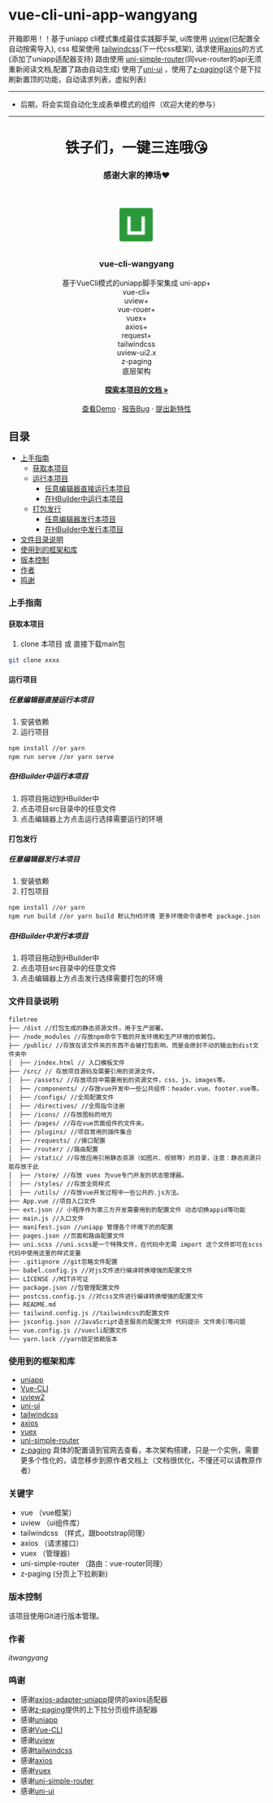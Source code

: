 # vue-cli-uni-app-wangyang

开箱即用！！基于uniapp cli模式集成最佳实践脚手架, ui库使用 [uview](https://v2.uviewui.com/)(已配置全自动按需导入), css
框架使用 [tailwindcss](https://www.tailwindcss.cn/)(下一代css框架), 请求使用[axios](http://www.axios-js.com/)的方式(添加了uniapp适配器支持)
路由使用 [uni-simple-router](https://hhyang.cn/v2/)(同vue-router的api无须重新阅读文档,配置了路由自动生成) 使用了[uni-ui](https://hellouniapp.dcloud.net.cn/pages/extUI/badge/badge)  ，使用了[z-paging](https://z-paging.zxlee.cn/)(这个是下拉刷新置顶的功能，自动请求列表，虚拟列表) 
** **
- 后期，将会实现自动化生成表单模式的组件（欢迎大佬的参与）
** **
  <h1 align="center">铁子们，一键三连哦😘</h1>
  <h3  align="center">感谢大家的捧场❤️</h3>
<br />

<p align="center">
  <a href="#">
    <img src="src/static/images/logo.png" alt="viarotel" height="80">
  </a>
  <h3 align="center">vue-cli-wangyang</h3>
  <p align="center">
    基于VueCli模式的uniapp脚手架集成
        uni-app+ </br>
        vue-cli+ </br>
        uview+ </br>
        vue-rouer+ </br>
        vuex+ </br>
        axios+ </br>
        request+ </br>
        tailwindcss </br>
        uview-ui2.x </br>
        z-paging </br>
        底层架构 </br>
    <br />
    <a href="#"><strong>探索本项目的文档 »</strong></a>
    <br />
    <br />
    <a href="#">查看Demo</a>
    ·
    <a href="#">报告Bug</a>
    ·
    <a href="#">提出新特性</a>
  </p>

## 目录

- [上手指南](#上手指南)
    - [获取本项目](#获取本项目)
    - [运行本项目](#运行项目)
        - [任意编辑器直接运行本项目](#任意编辑器直接运行本项目)
        - [在HBuilder中运行本项目](#在HBuilder中运行本项目)
    - [打包发行](#打包发行)
        - [任意编辑器发行本项目](#任意编辑器发行本项目)
        - [在HBuilder中发行本项目](#在HBuilder中发行本项目)
- [文件目录说明](#文件目录说明)
- [使用到的框架和库](#使用到的框架和库)
- [版本控制](#版本控制)
- [作者](#作者)
- [鸣谢](#鸣谢)

### 上手指南

#### 获取本项目

1. clone 本项目 或 直接下载main包

```sh
git clone xxxx
```

#### 运行项目

##### 任意编辑器直接运行本项目

1. 安装依赖
2. 运行项目

```sh
npm install //or yarn
npm run serve //or yarn serve
```

##### 在HBuilder中运行本项目

1. 将项目拖动到HBuilder中
2. 点击项目src目录中的任意文件
3. 点击编辑器上方点击运行选择需要运行的环境

#### 打包发行

##### 任意编辑器发行本项目

1. 安装依赖
2. 打包项目

```sh
npm install //or yarn
npm run build //or yarn build 默认为H5环境 更多环境命令请参考 package.json 中的 scripts字段
```

##### 在HBuilder中发行本项目

1. 将项目拖动到HBuilder中
2. 点击项目src目录中的任意文件
3. 点击编辑器上方点击发行选择需要打包的环境

### 文件目录说明

```
filetree
├── /dist //打包生成的静态资源文件，用于生产部署。
├── /node_modules //存放npm命令下载的开发环境和生产环境的依赖包。
├── /public/ //存放在该文件夹的东西不会被打包影响，而是会原封不动的输出到dist文件夹中
│  ├── /index.html // 入口模板文件
├── /src/ // 存放项目源码及需要引用的资源文件。
│  ├── /assets/ //存放项目中需要用到的资源文件，css、js、images等。
│  ├── /components/ //存放vue开发中一些公共组件：header.vue、footer.vue等。
│  ├── /configs/ //全局配置文件
│  ├── /directives/ //全局指令注册
│  ├── /icons/ //存放图标的地方
│  ├── /pages/ //存在vue页面组件的文件夹。
│  ├── /plugins/ //项目常用的插件集合
│  ├── /requests/ //接口配置
│  ├── /router/ //路由配置
│  ├── /static/ //存放应用引用静态资源（如图片、视频等）的目录，注意：静态资源只能存放于此
│  ├── /store/ //存放 vuex 为vue专门开发的状态管理器。
│  ├── /styles/ //存放全局样式
│  ├── /utils/ //存放vue开发过程中一些公共的.js方法。
├── App.vue //项目入口文件
├── ext.json // 小程序作为第三方开发需要用到的配置文件 动态切换appid等功能
├── main.js //入口文件
├── manifest.json //uniapp 管理各个环境下的的配置
├── pages.json //页面和路由配置文件
├── uni.scss //uni.scss是一个特殊文件，在代码中无需 import 这个文件即可在scss代码中使用这里的样式变量
├── .gitignore //git忽略文件配置
├── babel.config.js //对js文件进行编译转换增强的配置文件
├── LICENSE //MIT许可证
├── package.json //包管理配置文件
├── postcss.config.js //对css文件进行编译转换增强的配置文件
├── README.md
├── tailwind.config.js //tailwindcss的配置文件
├── jsconfig.json //JavaScript语言服务的配置文件 代码提示 文件索引等问题
├── vue.config.js //vuecli配置文件
└── yarn.lock //yarn锁定依赖版本
```

### 使用到的框架和库

- [uniapp](https://uniapp.dcloud.io/)
- [Vue-CLI](https://cli.vuejs.org)
- [uview2](https://www.uviewui.com/)
- [uni-ui](https://hellouniapp.dcloud.net.cn/pages/extUI/badge/badge)
- [tailwindcss](https://www.tailwindcss.cn/)
- [axios](http://www.axios-js.com/)
- [vuex](https://vuex.vuejs.org/zh/)
- [uni-simple-router](https://hhyang.cn/v2/)
- [z-paging](https://z-paging.zxlee.cn/) 具体的配置请到官网去查看，本次架构搭建，只是一个实例，需要更多个性化的，请您移步到原作者文档上（文档很优化，不懂还可以请教原作者）

### 关键字

- vue （vue框架）
- uview （ui组件库）
- tailwindcss （样式，跟bootstrap同理）
- axios （请求接口）
- vuex （管理器）
- uni-simple-router （路由：vue-router同理）
- z-paging (分页上下拉刷新)

### 版本控制

该项目使用Git进行版本管理。

### 作者

*itwangyang*

### 鸣谢

- 感谢[axios-adapter-uniapp](https://github.com/lcysgsg/axios-adapter-uniapp)提供的axios适配器
- 感谢[z-paging](https://z-paging.zxlee.cn/)提供的上下拉分页组件适配器
- 感谢[uniapp](https://uniapp.dcloud.io/)
- 感谢[Vue-CLI](https://cli.vuejs.org)
- 感谢[uview](https://www.uviewui.com/)
- 感谢[tailwindcss](https://www.tailwindcss.cn/)
- 感谢[axios](http://www.axios-js.com/)
- 感谢[vuex](https://vuex.vuejs.org/zh/)
- 感谢[uni-simple-router](https://hhyang.cn/v2/)
- 感谢[uni-ui](https://hellouniapp.dcloud.net.cn/pages/extUI/badge/badge)



